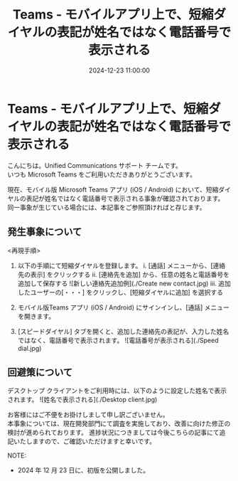﻿---
title: Teams - モバイルアプリ上で、短縮ダイヤルの表記が姓名ではなく電話番号で表示される
date: 2024-12-23 11:00:00
tags:
  - Teams
  - Mobile
---

# Teams - モバイルアプリ上で、短縮ダイヤルの表記が姓名ではなく電話番号で表示される

こんにちは。Unified Communications サポート チームです。  
いつも Microsoft Teams をご利用いただきありがとうございます。  

現在、モバイル版 Microsoft Teams アプリ (iOS / Android) において、短縮ダイヤルの表記が姓名ではなく電話番号で表示される事象が確認されております。
同一事象が生じている場合には、本記事をご参照頂ければと存じます。

## 発生事象について
<再現手順>
1) 以下の手順にて短縮ダイヤルを登録します。
i. [通話] メニューから、[連絡先の表示] をクリックする
ii. [連絡先を追加] から、任意の姓名と電話番号を追加して保存する
![新しい連絡先追加例](./Create new contact.jpg)
iii. 追加したユーザーの[・・・] をクリックし、[短縮ダイヤルに追加] を選択する

2) モバイル版Teams アプリ (iOS / Android) にサインインし、[通話] メニューを開きます。
3) [スピードダイヤル] タブを開くと、追加した連絡先の表記が、入力した姓名ではなく、電話番号で表示されます。
![電話番号が表示される](./Speed dial.jpg)

## 回避策について
デスクトップ クライアントをご利用時には、以下のように設定した姓名で表示されます。
![姓名で表示される](./Desktop client.jpg)

お客様にはご不便をお掛けしまして申し訳ございません。  
本事象については、現在開発部門にて調査を実施しており、改善に向けた修正の検討が進められております。
進捗状況につきましては今後こちらの記事にて追記いたしますので、ご確認いただけますと幸いです。  

NOTE:  
- 2024 年 12 月 23 日に、初版を公開しました。

